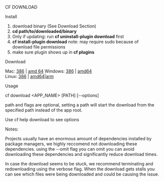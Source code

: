 CF DOWNLOAD

Install 
1. download binary (See Download Section)
2. **cd path/to/downloaded/binary**
3. Only if updating: run **cf uninstall-plugin download** first
3. **cf install-plugin download** note: may require sudo because of download file permissions
4. make sure plugin shows up in **cf plugins** 

Download

Mac: [386](https://github.rtp.raleigh.ibm.com/jstart/cf-download/raw/master/binaries/darwin/386/cf-download) | [amd 64](https://github.rtp.raleigh.ibm.com/jstart/cf-download/raw/master/binaries/darwin/amd64/cf-download) 
Windows: [386](https://github.rtp.raleigh.ibm.com/jstart/cf-download/blob/master/binaries/windows/386/cf-download.exe) | [amd64](https://github.rtp.raleigh.ibm.com/jstart/cf-download/blob/master/binaries/windows/amd64/cf-download.exe)    
Linux: [386](https://github.rtp.raleigh.ibm.com/jstart/cf-download/raw/master/binaries/linux/386/cf-download) | [amd64](https://github.rtp.raleigh.ibm.com/jstart/cf-download/raw/master/binaries/linux/amd64/cf-download)|[arm](https://github.rtp.raleigh.ibm.com/jstart/cf-download/raw/master/binaries/linux/arm/cf-download)

Usage


cf download <APP_NAME> [PATH] [--options]

path and flags are optional, setting a path will start the download from the specified path instead of the app root.

Use cf help download to see options

Notes:

Projects usually have an enormous amount of dependencies installed by package managers, we highly reccomend not downloading these dependencies. using the --omit flag you can omit you can avoid downloading these dependencies and significantly reduce download times.

In case the download seems to be stuck, we recommend terminating and redownloading using the verbose flag. When the download gets stalls you can see which files were being downloaded and could be causing the issue. 